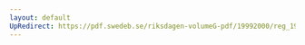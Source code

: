 ```yaml
---
layout: default
UpRedirect: https://pdf.swedeb.se/riksdagen-volumeG-pdf/19992000/reg_19992000/reg_19992000_0512.pdf
---
```

